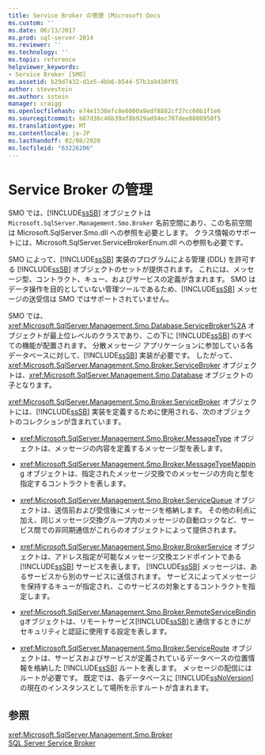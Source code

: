 ```yaml
---
title: Service Broker の管理 |Microsoft Docs
ms.custom: ''
ms.date: 06/13/2017
ms.prod: sql-server-2014
ms.reviewer: ''
ms.technology: ''
ms.topic: reference
helpviewer_keywords:
- Service Broker [SMO]
ms.assetid: b29d7432-d1e5-4bb6-b544-57b3a9430f95
author: stevestein
ms.author: sstein
manager: craigg
ms.openlocfilehash: e74e1530efc8e6000a9edf8882cf37cc60b1f1e6
ms.sourcegitcommit: b87d36c46b39af8b929ad94ec707dee8800950f5
ms.translationtype: MT
ms.contentlocale: ja-JP
ms.lasthandoff: 02/08/2020
ms.locfileid: "63226206"
---
```

# <a name="managing-service-broker"></a>Service Broker の管理
  SMO では、[!INCLUDE[ssSB](../../../includes/sssb-md.md)] オブジェクトは `Microsoft.SqlServer.Management.Smo.Broker` 名前空間にあり、この名前空間は Microsoft.SqlServer.Smo.dll への参照を必要とします。 クラス情報のサポートには、Microsoft.SqlServer.ServiceBrokerEnum.dll への参照も必要です。  
  
 SMO によって、[!INCLUDE[ssSB](../../../includes/sssb-md.md)] 実装のプログラムによる管理 (DDL) を許可する [!INCLUDE[ssSB](../../../includes/sssb-md.md)] オブジェクトのセットが提供されます。 これには、メッセージ型、コントラクト、キュー、およびサービスの定義が含まれます。 SMO はデータ操作を目的としていない管理ツールであるため、[!INCLUDE[ssSB](../../../includes/sssb-md.md)] メッセージの送受信は SMO ではサポートされていません。  
  
 SMO では、<xref:Microsoft.SqlServer.Management.Smo.Database.ServiceBroker%2A> オブジェクトが最上位レベルのクラスであり、この下に [!INCLUDE[ssSB](../../../includes/sssb-md.md)] のすべての機能が配置されます。 分散メッセージ アプリケーションに参加している各データベースに対して、[!INCLUDE[ssSB](../../../includes/sssb-md.md)] 実装が必要です。 したがって、<xref:Microsoft.SqlServer.Management.Smo.Broker.ServiceBroker> オブジェクトは、<xref:Microsoft.SqlServer.Management.Smo.Database> オブジェクトの子となります。  
  
 
  <xref:Microsoft.SqlServer.Management.Smo.Broker.ServiceBroker> オブジェクトには、[!INCLUDE[ssSB](../../../includes/sssb-md.md)] 実装を定義するために使用される、次のオブジェクトのコレクションが含まれています。  
  
-   
  <xref:Microsoft.SqlServer.Management.Smo.Broker.MessageType> オブジェクトは、メッセージの内容を定義するメッセージ型を表します。  
  
-   
  <xref:Microsoft.SqlServer.Management.Smo.Broker.MessageTypeMapping> オブジェクトは、指定されたメッセージ交換でのメッセージの方向と型を指定するコントラクトを表します。  
  
-   
  <xref:Microsoft.SqlServer.Management.Smo.Broker.ServiceQueue> オブジェクトは、送信前および受信後にメッセージを格納します。 その他の利点に加え、同じメッセージ交換グループ内のメッセージの自動ロックなど、サービス間での非同期通信がこれらのオブジェクトによって提供されます。  
  
-   
  <xref:Microsoft.SqlServer.Management.Smo.Broker.BrokerService> オブジェクトは、アドレス指定が可能なメッセージ交換エンドポイントである [!INCLUDE[ssSB](../../../includes/sssb-md.md)] サービスを表します。 
  [!INCLUDE[ssSB](../../../includes/sssb-md.md)] メッセージは、あるサービスから別のサービスに送信されます。 サービスによってメッセージを保持するキューが指定され、このサービスの対象とするコントラクトを指定します。  
  
-   <xref:Microsoft.SqlServer.Management.Smo.Broker.RemoteServiceBinding>オブジェクトは、リモートサービス[!INCLUDE[ssSB](../../../includes/sssb-md.md)]と通信するときにがセキュリティと認証に使用する設定を表します。  
  
-   
  <xref:Microsoft.SqlServer.Management.Smo.Broker.ServiceRoute> オブジェクトは、サービスおよびサービスが定義されているデータベースの位置情報を格納した [!INCLUDE[ssSB](../../../includes/sssb-md.md)] ルートを表します。 メッセージの配信にはルートが必要です。 既定では、各データベースに [!INCLUDE[ssNoVersion](../../../includes/ssnoversion-md.md)] の現在のインスタンスとして場所を示すルートが含まれます。  
  
## <a name="see-also"></a>参照  
 <xref:Microsoft.SqlServer.Management.Smo.Broker>   
 [SQL Server Service Broker](../../../database-engine/configure-windows/sql-server-service-broker.md)  
  
  

